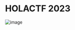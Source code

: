 # HOLACTF 2023

![image](https://github.com/Katsumi1012/CTF/assets/90083485/861ccb0b-621a-4d5b-8162-e737193503eb)
